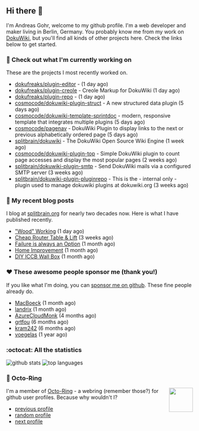 ## Hi there :wave:

I'm Andreas Gohr, welcome to my github profile. I'm a web developer and maker living in Berlin, Germany. You probably know me from my work on [DokuWiki](https://github.com/splitbrain/dokuwiki), but you'll find all kinds of other projects here. Check the links below to get started.

### :hammer: Check out what I'm currently working on

These are the projects I most recently worked on.


- [dokufreaks/plugin-editor](https://github.com/dokufreaks/plugin-editor) -  (1 day ago)
- [dokufreaks/plugin-creole](https://github.com/dokufreaks/plugin-creole) - Creole Markup for DokuWiki  (1 day ago)
- [dokufreaks/plugin-repo](https://github.com/dokufreaks/plugin-repo) -  (1 day ago)
- [cosmocode/dokuwiki-plugin-struct](https://github.com/cosmocode/dokuwiki-plugin-struct) - A new structured data plugin (5 days ago)
- [cosmocode/dokuwiki-template-sprintdoc](https://github.com/cosmocode/dokuwiki-template-sprintdoc) - modern, responsive template that integrates multiple plugins (5 days ago)
- [cosmocode/pagenav](https://github.com/cosmocode/pagenav) - DokuWiki Plugin to display links to the next or previous alphabetically ordered page (5 days ago)
- [splitbrain/dokuwiki](https://github.com/splitbrain/dokuwiki) - The DokuWiki Open Source Wiki Engine (1 week ago)
- [cosmocode/dokuwiki-plugin-top](https://github.com/cosmocode/dokuwiki-plugin-top) - Simple DokuWiki plugin to count page accesses and display the most popular pages (2 weeks ago)
- [splitbrain/dokuwiki-plugin-smtp](https://github.com/splitbrain/dokuwiki-plugin-smtp) - Send DokuWiki mails via a configured SMTP server (3 weeks ago)
- [splitbrain/dokuwiki-plugin-pluginrepo](https://github.com/splitbrain/dokuwiki-plugin-pluginrepo) - This is the - internal only - plugin used to manage dokuwiki plugins at dokuwiki.org (3 weeks ago)

### :scroll: My recent blog posts

I blog at [splitbrain.org](https://www.splitbrain.org) for nearly two decades now. Here is what I have published recently.


- [&#34;Wood&#34; Working](https://www.splitbrain.org/blog/2020-12/13-wood_working) (1 day ago)
- [Cheap Router Table &amp; Lift](https://www.splitbrain.org/blog/2020-11/17-cheap_router_table_lift) (3 weeks ago)
- [Failure is always an Option](https://www.splitbrain.org/blog/2020-11/07-failure_is_always_an_option) (1 month ago)
- [Home Improvement](https://www.splitbrain.org/blog/2020-11/06-home_improvement) (1 month ago)
- [DIY ICCB Wall Box](https://www.splitbrain.org/blog/2020-10/24-diy_iccb_wall_box) (1 month ago)

### :hearts:️ These awesome people sponsor me (thank you!)

If you like what I'm doing, you can [sponsor me on github](https://github.com/sponsors/splitbrain). These fine people already do.


- [MacBoeck](https://github.com/MacBoeck) (1 month ago)
- [landrix](https://github.com/landrix) (1 month ago)
- [AzureCloudMonk](https://github.com/AzureCloudMonk) (4 months ago)
- [grtfou](https://github.com/grtfou) (6 months ago)
- [kram242](https://github.com/kram242) (6 months ago)
- [voegelas](https://github.com/voegelas) (1 year ago)

### :octocat: All the statistics

 ![github stats](https://github-readme-stats.vercel.app/api?username=splitbrain&show_icons=true&hide_title=true)
![top languages](https://github-readme-stats.vercel.app/api/top-langs/?username=splitbrain&layout=compact)


### :octopus: Octo-Ring

<img width="64" height="65" src="https://octo-ring.com/static/img/octo.png" align="right" alt="">

I'm a member of [Octo-Ring](https://octo-ring.com/) - a webring (remember those?) for github user profiles. Because why wouldn't I? 

* [previous profile](https://octo-ring.com/p/splitbrain/prev)
* [random profile](https://octo-ring.com/p/splitbrain/random)
* [next profile](https://octo-ring.com/p/splitbrain/next)

